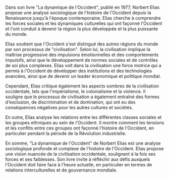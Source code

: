 Dans son livre "La dynamique de l'Occident", publié en 1977, Norbert Elias propose une analyse sociologique de l'histoire de l'Occident depuis la Renaissance jusqu'à l'époque contemporaine. Elias cherche à comprendre les forces sociales et les dynamiques culturelles qui ont façonné l'Occident et l'ont conduit à devenir la région la plus développée et la plus puissante du monde.

Elias soutient que l'Occident s'est distingué des autres régions du monde par son processus de "civilisation". Selon lui, la civilisation implique la maîtrise progressive des impulsions émotionnelles et des comportements impulsifs, ainsi que le développement de normes sociales et de contrôles de soi plus complexes. Elias voit dans la civilisation une force motrice qui a permis à l'Occident de développer des institutions et des technologies avancées, ainsi que de devenir un leader économique et politique mondial.

Cependant, Elias critique également les aspects sombres de la civilisation occidentale, tels que l'impérialisme, le colonialisme et la violence. Il souligne que le processus de civilisation a également entraîné des formes d'exclusion, de discrimination et de domination, qui ont eu des conséquences négatives pour les autres cultures et sociétés.

En outre, Elias analyse les relations entre les différentes classes sociales et les groupes ethniques au sein de l'Occident. Il montre comment les tensions et les conflits entre ces groupes ont façonné l'histoire de l'Occident, en particulier pendant la période de la Révolution industrielle.

En somme, "La dynamique de l'Occident" de Norbert Elias est une analyse sociologique profonde et complexe de l'histoire de l'Occident. Elias propose une vision nuancée de la civilisation occidentale, soulignant à la fois ses forces et ses faiblesses. Son livre invite à réfléchir aux défis auxquels l'Occident doit faire face à l'heure actuelle, en particulier en termes de relations interculturelles et de gouvernance mondiale.